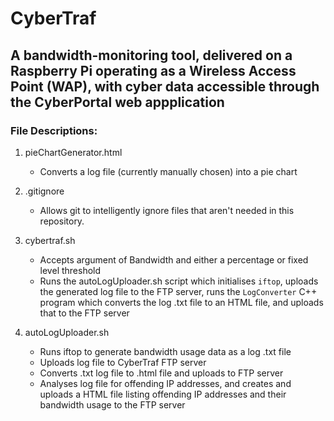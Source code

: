 # CyberTraf

## A bandwidth-monitoring tool, delivered on a Raspberry Pi operating as a Wireless Access Point (WAP), with cyber data accessible through the CyberPortal web appplication

### File Descriptions:

1. pieChartGenerator.html  
    - Converts a log file (currently manually chosen) into a pie chart

2. .gitignore  
    - Allows git to intelligently ignore files that aren't needed in this repository.

3. cybertraf.sh  
    - Accepts argument of Bandwidth and either a percentage or fixed level threshold 
    - Runs the autoLogUploader.sh script which initialises `iftop`, uploads the generated log file to the FTP server, runs the `LogConverter` C++ program which converts the log .txt file to an HTML file, and uploads that to the FTP server

4. autoLogUploader.sh  
    - Runs iftop to generate bandwidth usage data as a log .txt file
    - Uploads log file to CyberTraf FTP server
    - Converts .txt log file to .html file and uploads to FTP server
    - Analyses log file for offending IP addresses, and creates and uploads a HTML file listing offending IP addresses and their bandwidth usage to the FTP server